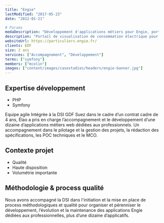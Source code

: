 ```yaml
---
title: "Engie"
lastModified: "2017-05-23"
date: "2012-01-21"

# Params
medaDescription: "Développement d'applications métiers pour Engie, portail pour les professionnels. Technologies employées : PHP, Symfony."
description: "Portail de visualisation de consommation électrique pour les professionnels (commerçants, collectivités…)"
websiteUrl: https://particuliers.engie.fr/
clients: EDF
size: 2 ans
services: ["Accompagnement", "Développement"]
terms: ["symfony"]
members: ["mcolin"]
images: ["content/images/casestudies/headers/engie-banner.jpg"]
---
```


## Expertise développement

* PHP
* Symfony
  
Equipe agile Intégrée à la DSI GDF Suez dans le cadre d’un contrat cadre de 4 ans, Élao a pris en charge l’accompagnement et le développement d’une dizaine d’applications métiers web dédiées aux professionnels. Un accompagnement dans le pilotage et la gestion des projets, la rédaction des spécifications, les POC techniques et le MCO.

## Contexte projet

* Qualité
* Haute disposition
* Volumétrie importante

## Méthodologie & process qualité

Nous avons accompagné la DSI dans l'initiation et la mise en place de process méthodologiques et qualité pour organiser et pérenniser le développement, l’évolution et la maintenance des applications Engie dédiées aux professionnelles, plus d’une dizaine d’applicatifs.
